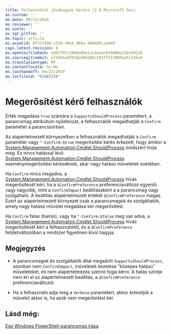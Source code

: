 ```yaml
---
title: Felhasználói jóváhagyás kérése |} A Microsoft Docs
ms.custom: ''
ms.date: 09/13/2016
ms.reviewer: ''
ms.suite: ''
ms.tgt_pltfrm: ''
ms.topic: article
ms.assetid: 6f337498-c534-40ed-968a-09d4d9ca3849
caps.latest.revision: 8
ms.openlocfilehash: ed9ff9fc1668a89e1ac0ceac8f0800a15b349226
ms.sourcegitcommit: e7445ba8203da304286c591ff513900ad1c244a4
ms.translationtype: MT
ms.contentlocale: hu-HU
ms.lasthandoff: 04/23/2019
ms.locfileid: "62067218"
---
```

# <a name="users-requesting-confirmation"></a>Megerősítést kérő felhasználók

Érték megadása `true` számára a `SupportsShouldProcess` paramétert, a parancsmag attribútum nyilatkozat, a felhasználók megadhatják a `Confirm` paraméter a parancssorban.

Az alapértelmezett környezetben a felhasználók megadhatják a `Confirm` paraméter vagy `"-Confirm:$true` megerősítési kérés érkezett, hogy amikor a [System.Management.Automation.Cmdlet.ShouldProcess](/dotnet/api/System.Management.Automation.Cmdlet.ShouldProcess) módszert hívja meg. Ez nincs hatással lévő [System.Management.Automation.Cmdlet.ShouldProcess](/dotnet/api/System.Management.Automation.Cmdlet.ShouldProcess) eseménymegerősítési kéréseknek, akár nagy hatású műveletek esetében.

Ha `Confirm` nincs megadva, a [System.Management.Automation.Cmdlet.ShouldProcess](/dotnet/api/System.Management.Automation.Cmdlet.ShouldProcess) hívás megerősítését kéri, ha a `$ConfirmPreference` preferenciaváltozó egyenlő vagy nagyobb, mint a `ConfirmImpact` beállításaként a a parancsmag vagy szolgáltató. A beállítás alapértelmezett értékét `$ConfirmPreference` magas. Ezért az alapértelmezett környezet csak a parancsmagok és szolgáltatók, amely nagy hatású művelet megadása kér megerősítést.

Ha `Confirm` false (hamis), vagy ha `"-Confirm:$false` meg van adva, a [System.Management.Automation.Cmdlet.ShouldProcess](/dotnet/api/System.Management.Automation.Cmdlet.ShouldProcess) hívás megerősítését kéri a felhasználótól, és a `$ConfirmPreference` felületváltozóban a rendszer figyelmen kívül hagyja.

## <a name="remarks"></a>Megjegyzés

- A parancsmagok és szolgáltatók által megadott `SupportsShouldProcess`, azonban nem `ConfirmImpact`, műveletek kezelése "közepes hatású" műveleteket, és nem alapértelmezés szerint fogja kérni. A hatás szintje nem éri el az alapértelmezett beállítás, a `$ConfirmPreference` preferenciaváltozót.

- Ha a felhasználó adja meg a `Verbose` paramétert, akkor értesítjük a művelet akkor is, ha azok nem megerősítést kér.

## <a name="see-also"></a>Lásd még:

[Egy Windows PowerShell-parancsmag írása](./writing-a-windows-powershell-cmdlet.md)
